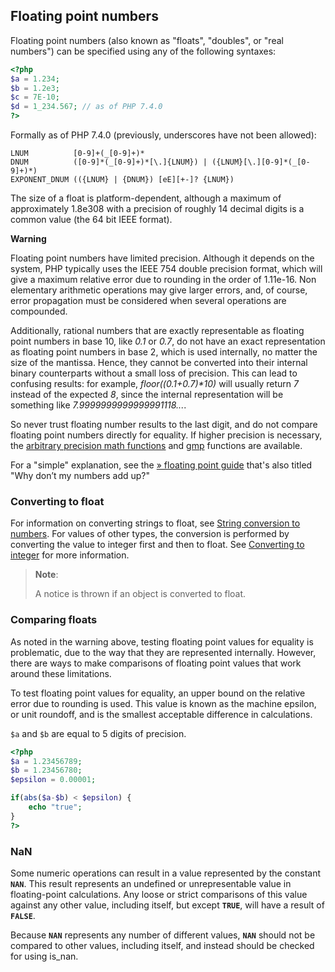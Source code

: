 Floating point numbers
----------------------

Floating point numbers (also known as "floats", "doubles", or "real
numbers") can be specified using any of the following syntaxes:

``` php
<?php
$a = 1.234; 
$b = 1.2e3; 
$c = 7E-10;
$d = 1_234.567; // as of PHP 7.4.0
?>
```

Formally as of PHP 7.4.0 (previously, underscores have not been
allowed):

    LNUM          [0-9]+(_[0-9]+)*
    DNUM          ([0-9]*(_[0-9]+)*[\.]{LNUM}) | ({LNUM}[\.][0-9]*(_[0-9]+)*)
    EXPONENT_DNUM (({LNUM} | {DNUM}) [eE][+-]? {LNUM})

The size of a float is platform-dependent, although a maximum of
approximately 1.8e308 with a precision of roughly 14 decimal digits is a
common value (the 64 bit IEEE format).

**Warning**

Floating point numbers have limited precision. Although it depends on
the system, PHP typically uses the IEEE 754 double precision format,
which will give a maximum relative error due to rounding in the order of
1.11e-16. Non elementary arithmetic operations may give larger errors,
and, of course, error propagation must be considered when several
operations are compounded.

Additionally, rational numbers that are exactly representable as
floating point numbers in base 10, like *0.1* or *0.7*, do not have an
exact representation as floating point numbers in base 2, which is used
internally, no matter the size of the mantissa. Hence, they cannot be
converted into their internal binary counterparts without a small loss
of precision. This can lead to confusing results: for example,
*floor((0.1+0.7)\*10)* will usually return *7* instead of the expected
*8*, since the internal representation will be something like
*7.9999999999999991118...*.

So never trust floating number results to the last digit, and do not
compare floating point numbers directly for equality. If higher
precision is necessary, the
<a href="/ref/bc.html" class="link">arbitrary precision math functions</a>
and <a href="/ref/gmp.html" class="link">gmp</a> functions are
available.

For a "simple" explanation, see the
<a href="http://floating-point-gui.de/" class="link external">» floating point guide</a>
that's also titled "Why don’t my numbers add up?"

### Converting to float

For information on converting <span class="type">string</span>s to <span
class="type">float</span>, see
<a href="/language/types/string.html#language.types.string.conversion" class="link">String conversion to numbers</a>.
For values of other types, the conversion is performed by converting the
value to <span class="type">integer</span> first and then to <span
class="type">float</span>. See
<a href="/language/types/integer.html#language.types.integer.casting" class="link">Converting to integer</a>
for more information.

> **Note**:
>
> A notice is thrown if an <span class="type">object</span> is converted
> to <span class="type">float</span>.

### Comparing floats

As noted in the warning above, testing floating point values for
equality is problematic, due to the way that they are represented
internally. However, there are ways to make comparisons of floating
point values that work around these limitations.

To test floating point values for equality, an upper bound on the
relative error due to rounding is used. This value is known as the
machine epsilon, or unit roundoff, and is the smallest acceptable
difference in calculations.

`$a` and `$b` are equal to 5 digits of precision.

``` php
<?php
$a = 1.23456789;
$b = 1.23456780;
$epsilon = 0.00001;

if(abs($a-$b) < $epsilon) {
    echo "true";
}
?>
```

### NaN

Some numeric operations can result in a value represented by the
constant **`NAN`**. This result represents an undefined or
unrepresentable value in floating-point calculations. Any loose or
strict comparisons of this value against any other value, including
itself, but except **`TRUE`**, will have a result of **`FALSE`**.

Because **`NAN`** represents any number of different values, **`NAN`**
should not be compared to other values, including itself, and instead
should be checked for using <span class="function">is\_nan</span>.
